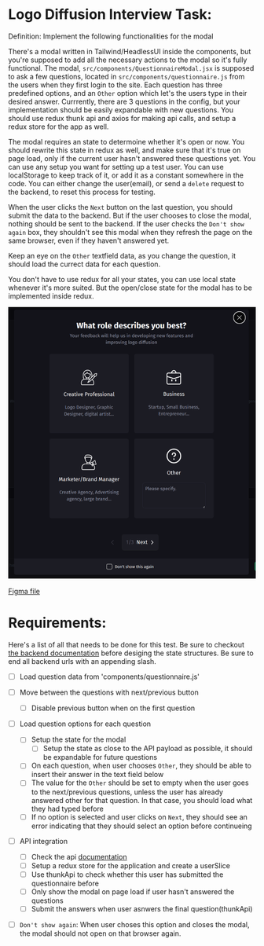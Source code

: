 # Logo Diffusion Interview Task:

Definition: Implement the following functionalities for the modal

There's a modal written in Tailwind/HeadlessUI inside the components, but you're supposed to add all the necessary actions to the modal so it's fully functional. The modal, `src/components/QuestionnaireModal.jsx` is supposed to ask a few questions, located in `src/components/questionnaire.js` from the users when they first login to the site. Each question has three predefined options, and an `Other` option which let's the users type in their desired answer. Currrently, there are 3 questions in the config, but your implementation should be easily expandable with new questions. You should use redux thunk api and axios for making api calls, and setup a redux store for the app as well.

The modal requires an state to determoine whether it's open or now. You should rewrite this state in redux as well, and make sure that it's true on page load, only if the current user hasn't answered these questions yet. You can use any setup you want for setting up a test user. You can use localStorage to keep track of it, or add it as a constant somewhere in the code. You can either change the user(email), or send a `delete` request to the backend, to reset this process for testing.

When the user clicks the `Next` button on the last question, you should submit the data to the backend. But if the user chooses to close the modal, nothing should be sent to the backend. If the user checks the `Don't show again` box, they shouldn't see this modal when they refresh the page on the same browser, even if they haven't answered yet.

Keep an eye on the `Other` textfield data, as you change the question, it should load the currect data for each question. 

You don't have to use redux for all your states, you can use local state whenever it's more suited. But the open/close state for the modal has to be implemented inside redux.

![Modal](./images/ModalDesign.png)

[Figma file](https://www.figma.com/file/lzxEDJ6Yo0nwPcIrVvlB8W/questionnaire?type=design&mode=design&t=tXptRLx3qh5BWkSJ-1)
# Requirements:
Here's a list of all that needs to be done for this test. Be sure to checkout [the backend documentation](https://qstnr.intvw.logodiffusion.com/docs/) before desiging the state structures. Be sure to end all backend urls with an appending slash.

- [ ] Load question data from 'components/questionnaire.js'
- [ ] Move between the questions with next/previous button
  - [ ] Disable previous button when on the first question
- [ ] Load question options for each question
  - [ ] Setup the state for the modal
    - [ ] Setup the state as close to the API payload as possible, it should be expandable for future questions
  - [ ] On each question, when user chooses `Other`, they should be able to insert their answer in the text field below
  - [ ] The value for the `Other` should be set to empty when the user goes to the next/previous questions, unless the user has already answered other for that question. In that case, you should load what they had typed before
  - [ ] If no option is selected and user clicks on `Next`, they should see an error indicating that they should select an option before continueing  
- [ ] API integration
  - [ ] Check the api [documentation](https://qstnr.intvw.logodiffusion.com/docs/)
  - [ ] Setup a redux store for the application and create a userSlice
  - [ ] Use thunkApi to check whether this user has submitted the questionnaire before
  - [ ] Only show the modal on page load if user hasn't answered the questions
  - [ ] Submit the answers when user asnwers the final question(thunkApi)
- [ ] `Don't show again`: When user choses this option and closes the modal, the modal should not open on that browser again.

